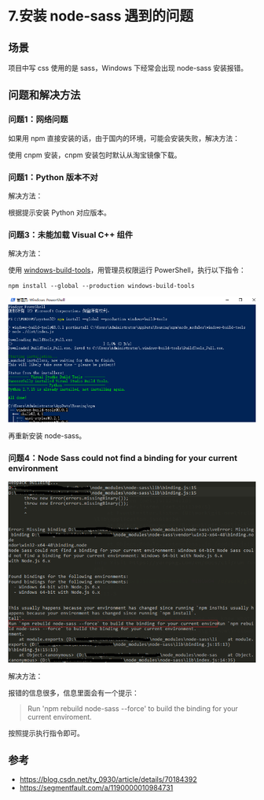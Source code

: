 # 7.安装 node-sass 遇到的问题
## 场景
项目中写 css 使用的是 sass，Windows 下经常会出现 node-sass 安装报错。
## 问题和解决方法
### 问题1：网络问题
如果用 npm 直接安装的话，由于国内的环境，可能会安装失败，解决方法：

使用 cnpm 安装，cnpm 安装包时默认从淘宝镜像下载。
### 问题1：Python 版本不对
解决方法：

根据提示安装 Python 对应版本。
### 问题3：未能加载 Visual C++ 组件
解决方法：

使用 [windows-build-tools](https://github.com/felixrieseberg/windows-build-tools)，用管理员权限运行 PowerShell，执行以下指令：
```
npm install --global --production windows-build-tools
```
![7-01](../images/7/7-01.png)

再重新安装 node-sass。

### 问题4：Node Sass could not find a binding for your current environment

![7-02](../images/7/7-02.png)

解决方法：

报错的信息很多，信息里面会有一个提示：
> Run 'npm rebuild node-sass --force' to build the binding for your current enviroment.

按照提示执行指令即可。

## 参考
- https://blog.csdn.net/ty_0930/article/details/70184392
- https://segmentfault.com/a/1190000010984731